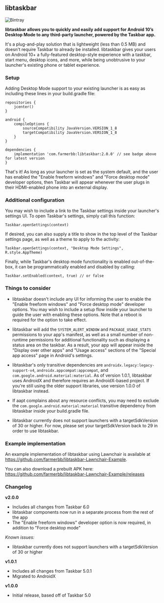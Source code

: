 ## libtaskbar

![Bintray](https://img.shields.io/bintray/v/farmerbb/libtaskbar/libtaskbar)

**libtaskbar allows you to quickly and easily add support for Android 10’s Desktop Mode to any third-party launcher, powered by the Taskbar app.**

It's a plug-and-play solution that is lightweight (less than 0.5 MB) and doesn't require Taskbar to already be installed.  libtaskbar gives your users on Android 10+ a fully-featured desktop-style experience with a taskbar, start menu, desktop icons, and more, while being unobtrusive to your launcher's existing phone or tablet experience.

### Setup

Adding Desktop Mode support to your existing launcher is as easy as including these lines in your build.gradle file:

```
repositories {
    jcenter()
}

android {
    compileOptions {
        sourceCompatibility JavaVersion.VERSION_1_8
        targetCompatibility JavaVersion.VERSION_1_8
    }
}

dependencies {
    implementation 'com.farmerbb:libtaskbar:2.0.0' // see badge above for latest version
}
```

That's it!  As long as your launcher is set as the system default, and the user has enabled the "Enable freeform windows" and "Force desktop mode" developer options, then Taskbar will appear whenever the user plugs in their HDMI-enabled phone into an external display.

### Additional configuration

You may wish to include a link to the Taskbar settings inside your launcher's settings UI.  To open Taskbar's settings, simply call this function:

    Taskbar.openSettings(context)

If desired, you can also supply a title to show in the top level of the Taskbar settings page, as well as a theme to apply to the activity:

    Taskbar.openSettings(context, "Desktop Mode Settings", R.style.AppTheme)

Finally, while Taskbar's desktop mode functionality is enabled out-of-the-box, it can be programmatically enabled and disabled by calling:

    Taskbar.setEnabled(context, true) // or false

### Things to consider

* libtaskbar doesn't include any UI for informing the user to enable the "Enable freeform windows" and "Force desktop mode" developer options.  You may wish to include a setup flow inside your launcher to guide the user with enabling these options.  Note that a reboot is required for the option to take effect.

* libtaskbar will add the `SYSTEM_ALERT_WINDOW` and `PACKAGE_USAGE_STATS` permissions to your app's manifest, as well as a small number of non-runtime permissions for additional functionality such as displaying a status area on the taskbar.  As a result, your app will appear inside the "Display over other apps" and "Usage access" sections of the "Special app access" page in Android's settings.

* libtaskbar's only transitive dependencies are `androidx.legacy:legacy-support-v4`, `androidx.appcompat:appcompat`, and `com.google.android.material:material`.  As of version 1.0.1, libtaskbar uses AndroidX and therefore requires an AndroidX-based project.  If you're still using the older support libraries, use version 1.0.0 of libtaskbar instead.

* If aapt complains about any resource conflicts, you may need to exclude the `com.google.android.material:material` transitive dependency from libtaskbar inside your build.gradle file.

* libtaskbar currently does not support launchers with a targetSdkVersion of 30 or higher.  For now, please set your targetSdkVersion back to 29 in order to use libtaskbar.

### Example implementation

An example implementation of libtaskbar using Lawnchair is available at https://github.com/farmerbb/libtaskbar-Lawnchair-Example.  

You can also download a prebuilt APK here: https://github.com/farmerbb/libtaskbar-Lawnchair-Example/releases

### Changelog

**v2.0.0**
* Includes all changes from Taskbar 6.0
* libtaskbar components now run in a separate process from the rest of the app
* The "Enable freeform windows" developer option is now required, in addition to "Force desktop mode"

_Known issues:_
* libtaskbar currently does not support launchers with a targetSdkVersion of 30 or higher

**v1.0.1**
* Includes all changes from Taskbar 5.0.1
* Migrated to AndroidX

**v1.0.0**
* Initial release, based off of Taskbar 5.0
